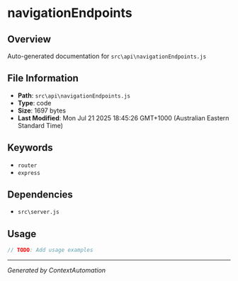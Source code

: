 # navigationEndpoints

## Overview
Auto-generated documentation for `src\api\navigationEndpoints.js`

## File Information
- **Path**: `src\api\navigationEndpoints.js`
- **Type**: code
- **Size**: 1697 bytes
- **Last Modified**: Mon Jul 21 2025 18:45:26 GMT+1000 (Australian Eastern Standard Time)

## Keywords
- `router`
- `express`

## Dependencies
- `src\server.js`

## Usage
```javascript
// TODO: Add usage examples
```

---
*Generated by ContextAutomation*
